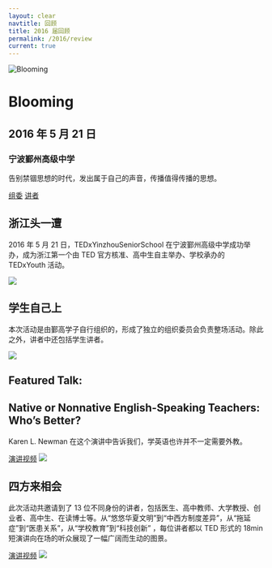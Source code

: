 ```yaml
---
layout: clear
navtitle: 回顾
title: 2016 届回顾
permalink: /2016/review
current: true
---
```


<div class="hero">
  <div class="wrapper">
    <div class="hero-left">
      <img src="{{ "/img/2016/artworks/blooming.svg" | prepend: site.cdn }}?bust={{ site.time | date: '%s' }}" alt="Blooming" class="hero-img img-blooming">
    </div>
    <div class="hero-right">
      <h1>Blooming</h1>
      <h2>2016 年 5 月 21 日</h2>
      <h3>宁波鄞州高级中学</h3>
      <p>
        告别禁锢思想的时代，发出属于自己的声音，传播值得传播的思想。
      </p>
      <a class="learn-more" href="/2016/committee">组委</a>
      <a class="learn-more" href="/2016/speakers">讲者</a>
    </div>
  </div>
</div>

<div class="content-block bg-blue">
  <section class="wrapper">
    <h2>浙江头一遭</h2>
    <p>
      2016 年 5 月 21 日，TEDxYinzhouSeniorSchool 在宁波鄞州高级中学成功举办，成为浙江第一个由 TED 官方核准、高中生自主举办、学校承办的 TEDxYouth 活动。
    </p>
    <img src="{{ "/img/2016/all.jpg" | prepend: site.cdn }}?bust={{ site.time | date: '%s' }}">
  </section>
</div>

<div class="content-block bg-green">
  <section class="wrapper">
    <h2>学生自己上</h2>
    <p>
      本次活动是由鄞高学子自行组织的，形成了独立的组织委员会负责整场活动。除此之外，讲者中还包括学生讲者。
    </p>
    <img src="{{ "/img/2016/students.jpg" | prepend: site.cdn }}?bust={{ site.time | date: '%s' }}">
  </section>
</div>

<div class="content-block bg-indigo">
  <section class="wrapper">
    <h2>Featured Talk:</h2>
    <h2>Native or Nonnative English-Speaking Teachers: Who’s Better?</h2>
    <p>
      Karen L. Newman 在这个演讲中告诉我们，学英语也许并不一定需要外教。
    </p>
    <a href="http://www.bilibili.com/video/av4951989/" class="call2action">演讲视频</a>
    <img src="{{ "/img/2016/karen_l_newman.jpg" | prepend: site.cdn }}?bust={{ site.time | date: '%s' }}">
  </section>
</div>

<div class="content-block bg-purple">
  <section class="wrapper">
    <h2>四方来相会</h2>
    <p>
      此次活动共邀请到了 13 位不同身份的讲者，包括医生、高中教师、大学教授、创业者、高中生、在读博士等。从“悠悠华夏文明”到“中西方制度差异”，从“拖延症”到“医患关系”，从“学校教育”到“科技创新” ，每位讲者都以 TED 形式的 18min 短演讲向在场的听众展现了一幅广阔而生动的图景。
    </p>
    <a href="/2016/videos" class="call2action">演讲视频</a>
    <img src="{{ "/img/2016/speakers.jpg" | prepend: site.cdn }}?bust={{ site.time | date: '%s' }}">
  </section>
</div>
